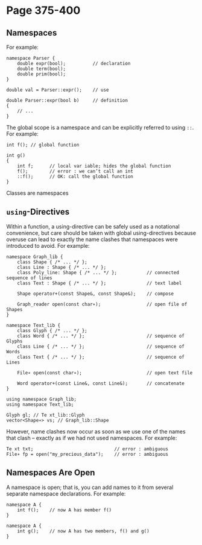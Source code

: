 # Page 375-400

## Namespaces

For example:

    namespace Parser {
        double expr(bool);          // declaration
        double term(bool);
        double prim(bool);
    }

    double val = Parser::expr();    // use

    double Parser::expr(bool b)     // definition
    {
        // ...
    }

The global scope is a namespace and can be explicitly referred to using `::`. For example:

    int f(); // global function

    int g()
    {
        int f;      // local var iable; hides the global function
        f();        // error : we can’t call an int
        ::f();      // OK: call the global function
    }

Classes are namespaces

## `using`-Directives

Within  a  function,  a using-directive  can  be  safely  used  as  a  notational  convenience,  but  care should be taken with global using-directives because overuse can lead to exactly the name clashes that namespaces were introduced to avoid.  For example:

    namespace Graph_lib {
        class Shape { /* ... */ };
        class Line : Shape { /* ... */ };
        class Poly_line: Shape { /* ... */ };           // connected sequence of lines
        class Text : Shape { /* ... */ };               // text label

        Shape operator+(const Shape&, const Shape&);    // compose

        Graph_reader open(const char∗);                 // open file of Shapes
    }

    namespace Text_lib {
        class Glyph { /* ... */ };
        class Word { /* ... */ };                       // sequence of Glyphs
        class Line { /* ... */ };                       // sequence of Words
        class Text { /* ... */ };                       // sequence of Lines

        File∗ open(const char∗);                        // open text file

        Word operator+(const Line&, const Line&);       // concatenate
    }

    using namespace Graph_lib;
    using namespace Text_lib;

    Glyph gl; // Te xt_lib::Glyph
    vector<Shape∗> vs; // Graph_lib::Shape

However, name clashes now occur as soon as we use one of the names that clash – exactly as if we had not used namespaces. For example:

    Te xt txt;                              // error : ambiguous
    File∗ fp = open("my_precious_data");    // error : ambiguous

## Namespaces Are Open

A namespace  is  open;  that  is,  you  can  add  names  to  it  from  several  separate  namespace  declarations.  For example:

    namespace A {
        int f();    // now A has member f()
    }

    namespace A {
        int g();    // now A has two members, f() and g()
    }

